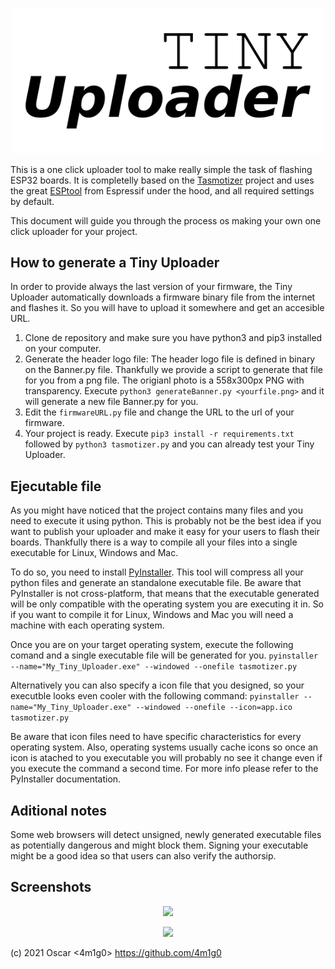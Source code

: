 <p align="center">
<img src="/doc/images/uploader_logo.png" width=500>
</p>

This is a one click uploader tool to make really simple the task of flashing ESP32 boards. It is completelly based on the <a href="https://github.com/tasmota/tasmotizer">Tasmotizer</a> project and uses the great <a href="https://github.com/espressif/esptool">ESPtool</a> from Espressif under the hood, and all required settings by default.

This document will guide you through the process os making your own one click uploader for your project.

## How to generate a Tiny Uploader

In order to provide always the last version of your firmware, the Tiny Uploader automatically downloads a firmware binary file from the internet and flashes it. So you will have to upload it somewhere and get an accesible URL.

 1. Clone de repository and make sure you have python3 and pip3 installed on your computer.
 2. Generate the header logo file: The header logo file is defined in binary on the Banner.py file. Thankfully we provide a script to generate that file for you from a png file. The origianl photo is a 558x300px PNG with transparency. Execute `python3 generateBanner.py <yourfile.png>` and it will generate a new file Banner.py for you.
 3. Edit the `firmwareURL.py` file and change the URL to the url of your firmware.
 4. Your project is ready. Execute `pip3 install -r requirements.txt` followed by `python3 tasmotizer.py` and you can already test your Tiny Uploader. 
 
## Ejecutable file

As you might have noticed that the project contains many files and you need to execute it using python. This is probably not be the best idea if you want to publish your uploader and make it easy for your users to flash their boards. Thankfully there is a way to compile all your files into a single executable for Linux, Windows and Mac.

To do so, you need to install <a href="https://www.pyinstaller.org/">PyInstaller</a>. This tool will compress all your python files and generate an standalone executable file. Be aware that PyInstaller is not cross-platform, that means that the executable generated will be only compatible with the operating system you are executing it in. So if you want to compile it for Linux, Windows and Mac you will need a machine with each operating system.

Once you are on your target operating system, execute the following comand and a single executable file will be generated for you. 
```pyinstaller --name="My_Tiny_Uploader.exe" --windowed --onefile tasmotizer.py```

Alternatively you can also specify a icon file that you designed, so your executble looks even cooler with the following command: 
```pyinstaller --name="My_Tiny_Uploader.exe" --windowed --onefile --icon=app.ico tasmotizer.py```

Be aware that icon files need to have specific characteristics for every operating system. Also, operating systems usually cache icons so once an icon is atached to you executable you will probably no see it change even if you execute the command a second time. For more info please refer to the PyInstaller documentation.

## Aditional notes
Some web browsers will detect unsigned, newly generated executable files as potentially dangerous and might block them. Signing your executable might be a good idea so that users can also verify the authorsip.

## Screenshots

<p align="center">
    <img src="/doc/images/TinyUploader1.png">    
</p>

<p align="center">
    <img src="/doc/images/TinyUploader2.png">    
</p>

(c) 2021 Oscar <4m1g0> https://github.com/4m1g0
